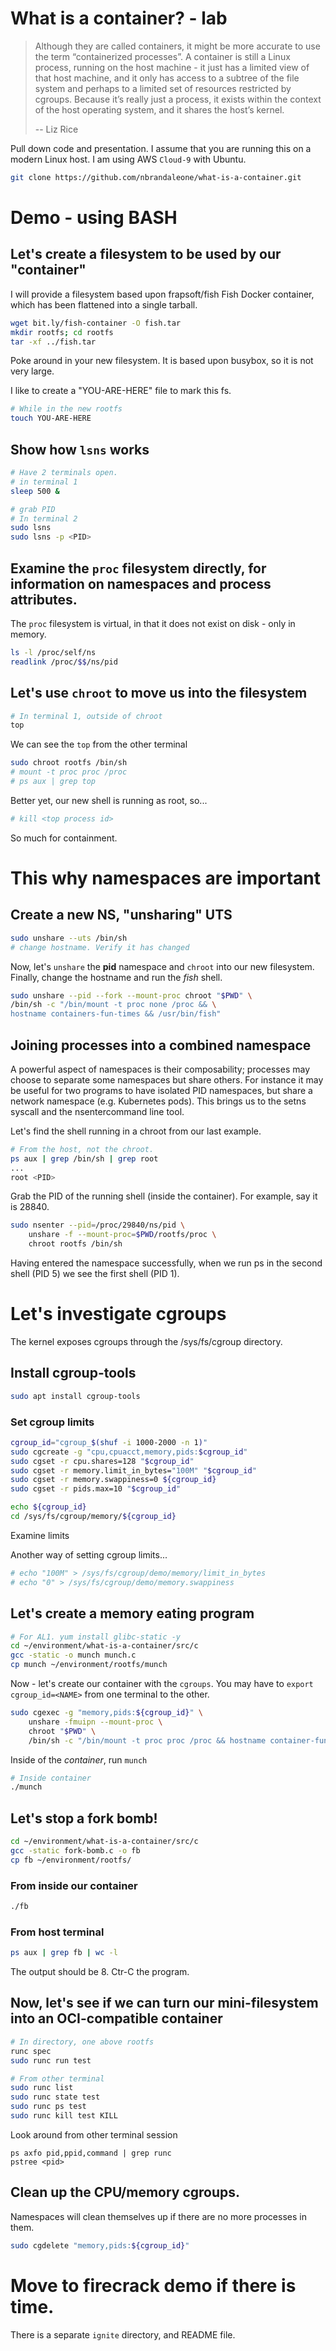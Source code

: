 # What is a container? - lab

> Although they are called containers, it might be more accurate 
> to use the term “containerized processes”. A container is still a 
> Linux process, running on the host machine - it just has a limited 
> view of that host machine, and it only has access to a subtree 
> of the file system and perhaps to a limited set of resources 
> restricted by cgroups. Because it’s really just a process, 
> it exists within the context of the host operating system, 
> and it shares the host’s kernel. 
>
> -- Liz Rice

Pull down code and presentation. I assume that you are running this on a modern Linux host. I am using AWS `Cloud-9` with Ubuntu.

```bash
git clone https://github.com/nbrandaleone/what-is-a-container.git
```

# Demo - using BASH

## Let's create a filesystem to be used by our "container"
I will provide a filesystem based upon frapsoft/fish Fish Docker container, which has been flattened into a single tarball.

``` bash
wget bit.ly/fish-container -O fish.tar
mkdir rootfs; cd rootfs
tar -xf ../fish.tar
```

Poke around in your new filesystem.  It is based upon busybox, so it is not very large.

I like to create a "YOU-ARE-HERE" file to mark this fs.

``` bash
# While in the new rootfs
touch YOU-ARE-HERE
```

## Show how `lsns` works

``` bash
# Have 2 terminals open.
# in terminal 1
sleep 500 &

# grab PID
# In terminal 2
sudo lsns
sudo lsns -p <PID>
```

## Examine the `proc` filesystem directly, for information on namespaces and process attributes.

The `proc` filesystem is virtual, in that it does not exist on disk - only in memory.
``` bash
ls -l /proc/self/ns
readlink /proc/$$/ns/pid
```

## Let's use `chroot` to move us into the filesystem

``` bash
# In terminal 1, outside of chroot
top
```

We can see the `top` from the other terminal
``` bash
sudo chroot rootfs /bin/sh
# mount -t proc proc /proc
# ps aux | grep top
```

Better yet, our new shell is running as root, so...

``` bash
# kill <top process id>
```

So much for containment.

# This why namespaces are important

## Create a new NS, "unsharing" UTS
``` bash
sudo unshare --uts /bin/sh
# change hostname. Verify it has changed
```

Now, let's `unshare` the **pid** namespace and `chroot` into our new filesystem. Finally, change the hostname and run the *fish* shell. 
``` bash
sudo unshare --pid --fork --mount-proc chroot "$PWD" \
/bin/sh -c "/bin/mount -t proc none /proc && \
hostname containers-fun-times && /usr/bin/fish"
```

## Joining processes into a combined namespace
A powerful aspect of namespaces is their composability; processes may choose to separate some namespaces but share others. For instance it may be useful for two programs to have isolated PID namespaces, but share a network namespace (e.g. Kubernetes pods). This brings us to the setns syscall and the nsentercommand line tool.

Let's find the shell running in a chroot from our last example.

``` bash
# From the host, not the chroot.
ps aux | grep /bin/sh | grep root
...
root <PID>
```
Grab the PID of the running shell (inside the container). For example, say it is 28840.

``` bash
sudo nsenter --pid=/proc/29840/ns/pid \
    unshare -f --mount-proc=$PWD/rootfs/proc \
    chroot rootfs /bin/sh
```

Having entered the namespace successfully, when we run ps in the second shell (PID 5) we see the first shell (PID 1).

# Let's investigate cgroups
The kernel exposes cgroups through the /sys/fs/cgroup directory.

## Install cgroup-tools

``` bash
sudo apt install cgroup-tools
```

### Set cgroup limits
``` bash
cgroup_id="cgroup_$(shuf -i 1000-2000 -n 1)"
sudo cgcreate -g "cpu,cpuacct,memory,pids:$cgroup_id"
sudo cgset -r cpu.shares=128 "$cgroup_id"
sudo cgset -r memory.limit_in_bytes="100M" "$cgroup_id"
sudo cgset -r memory.swappiness=0 ${cgroup_id}
sudo cgset -r pids.max=10 "$cgroup_id"

echo ${cgroup_id}
cd /sys/fs/cgroup/memory/${cgroup_id}
```

Examine limits

Another way of setting cgroup limits...
``` bash
# echo "100M" > /sys/fs/cgroup/demo/memory/limit_in_bytes
# echo "0" > /sys/fs/cgroup/demo/memory.swappiness
```

## Let's create a memory eating program
```bash
# For AL1. yum install glibc-static -y
cd ~/environment/what-is-a-container/src/c
gcc -static -o munch munch.c
cp munch ~/environment/rootfs/munch
```

Now - let's create our container with the `cgroups`.
You may have to `export cgroup_id=<NAME>` from one terminal to the other.

```bash
sudo cgexec -g "memory,pids:${cgroup_id}" \
    unshare -fmuipn --mount-proc \
    chroot "$PWD" \
    /bin/sh -c "/bin/mount -t proc proc /proc && hostname container-fun-times && /usr/bin/fish"
```

Inside of the *container*, run `munch`
``` bash
# Inside container
./munch
```

## Let's stop a fork bomb!

```bash
cd ~/environment/what-is-a-container/src/c
gcc -static fork-bomb.c -o fb
cp fb ~/environment/rootfs/
```

### From inside our container
``` bash
./fb
```

### From host terminal
```bash
ps aux | grep fb | wc -l
```

The output should be 8.  Ctr-C the program.

## Now, let's see if we can turn our mini-filesystem into an OCI-compatible container

``` bash
# In directory, one above rootfs
runc spec
sudo runc run test

# From other terminal
sudo runc list
sudo runc state test
sudo runc ps test
sudo runc kill test KILL
```
 
Look around from other terminal session
``` basg=h
ps axfo pid,ppid,command | grep runc
pstree <pid>
```


## Clean up the CPU/memory cgroups.
Namespaces will clean themselves up if there are no more processes in them.

```bash
sudo cgdelete "memory,pids:${cgroup_id}"
```

# Move to firecrack demo if there is time.
There is a separate `ignite` directory, and README file.